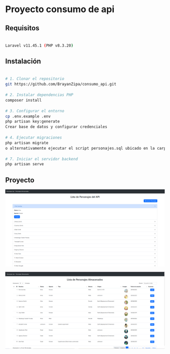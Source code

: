 # Proyecto consumo de api 

## Requisitos

```bash

Laravel v11.45.1 (PHP v8.3.20)

```

## Instalación

```bash

# 1. Clonar el repositorio
git https://github.com/BrayanZipa/consumo_api.git

# 2. Instalar dependencias PHP
composer install

# 3. Configurar el entorno
cp .env.example .env
php artisan key:generate
Crear base de datos y configurar credenciales

# 4. Ejecutar migraciones
php artisan migrate
o alternativamente ejecutar el script personajes.sql ubicado en la carpeta database (ya contiene la creación de la base de datos)

# 7. Iniciar el servidor backend
php artisan serve

```

## Proyecto

![Api de personajes](public/images/personajes-api.PNG)

![Tabla de personajes](public/images/personajes.PNG)
